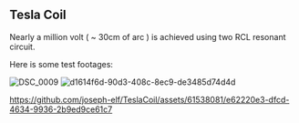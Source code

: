 ## Tesla Coil

Nearly a million volt ( ~ 30cm of arc ) is achieved using two RCL resonant circuit.

Here is some test footages:

![DSC_0009](https://github.com/joseph-elf/TeslaCoil/assets/61538081/d869f61c-283a-4ed9-bc8e-9400150e23d0)
![d1614f6d-90d3-408c-8ec9-de3485d74d4d](https://github.com/joseph-elf/TeslaCoil/assets/61538081/13e7e5ca-ee2c-42de-bb99-e1bc4fbdefe9)

https://github.com/joseph-elf/TeslaCoil/assets/61538081/e62220e3-dfcd-4634-9936-2b9ed9ce61c7


